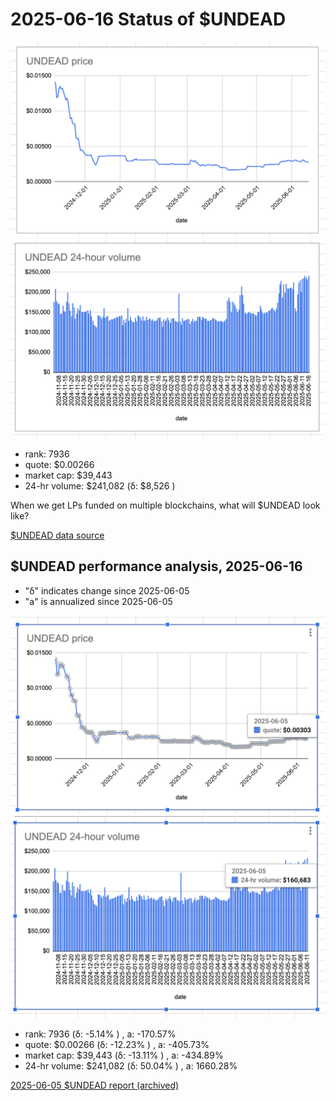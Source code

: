 # 2025-06-16 Status of $UNDEAD 

![$UNDEAD rank](imgs/01a-rank.png) 
![$UNDEAD quote](imgs/01b-quote.png) 
![$UNDEAD market captalization](imgs/01c-cap.png) 
![$UNDEAD 24-hour volume](imgs/01d-vol.png) 

* rank: 7936 
* quote: $0.00266 
* market cap: $39,443 
* 24-hr volume: $241,082 (δ: $8,526 ) 

When we get LPs funded on multiple blockchains, what will $UNDEAD look like? 

[$UNDEAD data source](https://www.coingecko.com/en/coins/undead-blocks) 
## $UNDEAD performance analysis, 2025-06-16 

* "δ" indicates change since 2025-06-05 
* "a" is annualized since 2025-06-05 

![$UNDEAD rank](../05/imgs/snapshot/01a-rank.png) 
![$UNDEAD quote](../05/imgs/snapshot/01b-quote.png) 
![$UNDEAD market captalization](../05/imgs/snapshot/01c-cap.png) 
![$UNDEAD 24-hour volume](../05/imgs/snapshot/01d-vol.png) 

* rank: 7936 (δ: -5.14% ) , a: -170.57% 
* quote: $0.00266 (δ: -12.23% ) , a: -405.73% 
* market cap: $39,443 (δ: -13.11% ) , a: -434.89% 
* 24-hr volume: $241,082 (δ: 50.04% ) , a: 1660.28% 

[2025-06-05 $UNDEAD report (archived)](https://github.com/pivoteur/biz/tree/main/blog/2025/06/05) 
